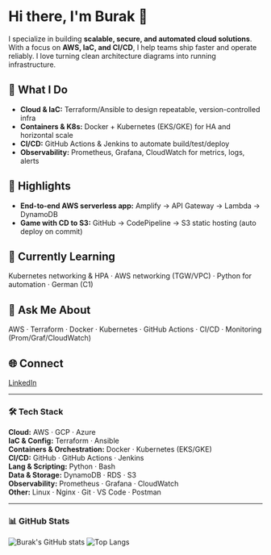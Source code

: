 # Hi there, I'm Burak 👋

I specialize in building **scalable, secure, and automated cloud solutions**. With a focus on **AWS, IaC, and CI/CD**, I help teams ship faster and operate reliably. I love turning clean architecture diagrams into running infrastructure.

## 🔹 What I Do
- **Cloud & IaC:** Terraform/Ansible to design repeatable, version-controlled infra
- **Containers & K8s:** Docker + Kubernetes (EKS/GKE) for HA and horizontal scale
- **CI/CD:** GitHub Actions & Jenkins to automate build/test/deploy
- **Observability:** Prometheus, Grafana, CloudWatch for metrics, logs, alerts

## 🚀 Highlights
- **End-to-end AWS serverless app:** Amplify → API Gateway → Lambda → DynamoDB  
- **Game with CD to S3:** GitHub → CodePipeline → S3 static hosting (auto deploy on commit)

## 🧠 Currently Learning
Kubernetes networking & HPA · AWS networking (TGW/VPC) · Python for automation · German (C1)

## 💬 Ask Me About
AWS · Terraform · Docker · Kubernetes · GitHub Actions · CI/CD · Monitoring (Prom/Graf/CloudWatch)

## 🌐 Connect
[LinkedIn](https://www.linkedin.com/in/buraksefil)

---

### 🛠 Tech Stack
**Cloud:** AWS · GCP · Azure  
**IaC & Config:** Terraform · Ansible  
**Containers & Orchestration:** Docker · Kubernetes (EKS/GKE)  
**CI/CD:** GitHub · GitHub Actions · Jenkins  
**Lang & Scripting:** Python · Bash  
**Data & Storage:** DynamoDB · RDS · S3  
**Observability:** Prometheus · Grafana · CloudWatch  
**Other:** Linux · Nginx · Git · VS Code · Postman

---

### 📊 GitHub Stats
![Burak's GitHub stats](https://github-readme-stats.vercel.app/api?username=buraksefil&show_icons=true)
![Top Langs](https://github-readme-stats.vercel.app/api/top-langs/?username=buraksefil&layout=compact)
